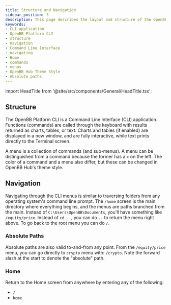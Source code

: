 ```yaml
---
title: Structure and Navigation
sidebar_position: 3
description: This page describes the layout and structure of the OpenBB CLI, as well as how to navigate it.
keywords:
- CLI application
- OpenBB Platform CLI
- structure
- navigation
- Command Line Interface
- navigating
- Home
- commands
- menus
- OpenBB Hub Theme Style
- Absolute paths
---
```


import HeadTitle from '@site/src/components/General/HeadTitle.tsx';

<HeadTitle title="Structure and Navigation | OpenBB CLI Docs" />

## Structure

The OpenBB Platform CLI is a Command Line Interface (CLI) application. Functions (commands) are called through the keyboard with results returned as charts, tables, or text.  Charts and tables (if enabled) are displayed in a new window, and are fully interactive, while text prints directly to the Terminal screen.

A menu is a collection of commands (and sub-menus). A menu can be distinguished from a command because the former has a `>` on the left. The color of a command and a menu also differ, but these can be changed in OpenBB Hub's theme style.

## Navigation

Navigating through the CLI menus is similar to traversing folders from any operating system's command line prompt. The `/home` screen is the main directory where everything begins, and the menus are paths branched from the main. Instead of `C:\Users\OpenBB\Documents`, you'll have something like `/equity/price`. Instead of `cd ..`, you can do `..` to return the menu right above. To go back to the root menu you can do `/`.

### Absolute Paths

Absolute paths are also valid to-and-from any point. From the `/equity/price` menu, you can go directly to `crypto` menu with: `/crypto`. Note the forward slash at the start to denote the "absolute" path.

### Home

Return to the Home screen from anywhere by entering any of the following:

- `/`
- `home`

